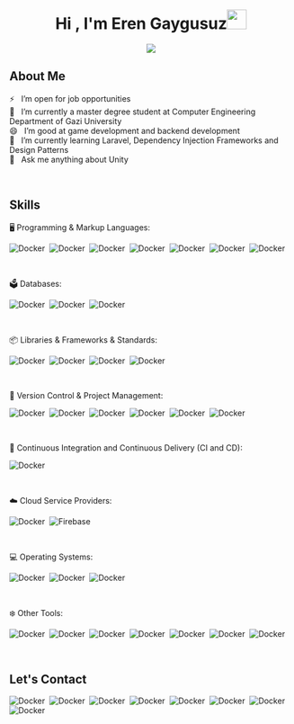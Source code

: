 <h1 align="center"><b>Hi , I'm Eren Gaygusuz</b><img src="https://media.giphy.com/media/hvRJCLFzcasrR4ia7z/giphy.gif" width="35"></h1>

<p align="center">
<a href="https://github.com/DenverCoder1/readme-typing-svg"><img src="https://readme-typing-svg.herokuapp.com?font=Time+New+Roman&color=cyan&size=25&center=true&vCenter=true&width=600&height=100&lines=Software+Engineer,;Game+Developer,;Unity+Developer,;Full+Stack+Developer"></a>
</p>

## About Me

⚡ &nbsp; I’m open for job opportunities <br>
🔭 &nbsp; I’m currently a master degree student at Computer Engineering Department of Gazi University <br>
😄 &nbsp; I’m good at game development and backend development <br>
🌱 &nbsp; I’m currently learning Laravel, Dependency Injection Frameworks and Design Patterns <br>
💬 &nbsp; Ask me anything about Unity 

<br>

## Skills

🖥️ Programming & Markup Languages:

![Docker](https://img.shields.io/badge/C-00599C?style=for-the-badge&logo=c&logoColor=white)&nbsp;
![Docker](https://img.shields.io/badge/C%2B%2B-00599C?style=for-the-badge&logo=c%2B%2B&logoColor=white)&nbsp;
![Docker](https://img.shields.io/badge/PHP-777BB4?style=for-the-badge&logo=php&logoColor=white)&nbsp;
![Docker](https://img.shields.io/badge/C%23-239120?style=for-the-badge&logo=c-sharp&logoColor=white)&nbsp;
![Docker](https://img.shields.io/badge/Python-3776AB?style=for-the-badge&logo=python&logoColor=white)&nbsp;
![Docker](https://img.shields.io/badge/HTML-239120?style=for-the-badge&logo=html5&logoColor=white)&nbsp;
![Docker](https://img.shields.io/badge/CSS-239120?&style=for-the-badge&logo=css3&logoColor=white)&nbsp;

<br>

🗳️ Databases: 

![Docker](https://img.shields.io/badge/MySQL-00000F?style=for-the-badge&logo=mysql&logoColor=white)&nbsp;
![Docker](https://img.shields.io/badge/MongoDB-4EA94B?style=for-the-badge&logo=mongodb&logoColor=white)&nbsp;
![Docker](https://img.shields.io/badge/Oracle-F80000?style=for-the-badge&logo=oracle&logoColor=black)&nbsp;

<br>

📦 Libraries & Frameworks & Standards: 

![Docker](https://img.shields.io/badge/.NET-5C2D91?style=for-the-badge&logo=.net&logoColor=white)&nbsp;
![Docker](https://img.shields.io/badge/Bootstrap-563D7C?style=for-the-badge&logo=bootstrap&logoColor=white)&nbsp;
![Docker](https://img.shields.io/badge/Laravel-FF2D20?style=for-the-badge&logo=laravel&logoColor=white)&nbsp;
![Docker](https://img.shields.io/badge/json%20web%20tokens-323330?style=for-the-badge&logo=json-web-tokens&logoColor=pink)&nbsp;

<br>

🚀 Version Control & Project Management: 

![Docker](https://img.shields.io/badge/GIT-E44C30?style=for-the-badge&logo=git&logoColor=white)&nbsp;
![Docker](https://img.shields.io/badge/Slack-4A154B?style=for-the-badge&logo=slack&logoColor=white)&nbsp;
![Docker](https://img.shields.io/badge/GitLab-330F63?style=for-the-badge&logo=gitlab&logoColor=white)&nbsp;
![Docker](https://img.shields.io/badge/Sourcetree-0052CC?style=for-the-badge&logo=Sourcetree&logoColor=white)&nbsp;
![Docker](https://img.shields.io/badge/Bitbucket-0747a6?style=for-the-badge&logo=bitbucket&logoColor=white)&nbsp;
![Docker](https://img.shields.io/badge/Jira-0052CC?style=for-the-badge&logo=Jira&logoColor=white)&nbsp;

<br>

🔌 Continuous Integration and Continuous Delivery (CI and CD): 

![Docker](https://img.shields.io/static/v1?style=for-the-badge&message=Docker&color=2496ED&logo=Docker&logoColor=FFFFFF&label=)&nbsp;

<br>

☁️ Cloud Service Providers: 

![Docker](https://img.shields.io/badge/Amazon_AWS-232F3E?style=for-the-badge&logo=amazon-aws&logoColor=white)&nbsp;
![Firebase](https://img.shields.io/static/v1?style=for-the-badge&message=Firebase&color=222222&logo=Firebase&logoColor=FFCA28&label=)&nbsp;

<br>

💻 Operating Systems: 

![Docker](https://img.shields.io/badge/mac%20os-000000?style=for-the-badge&logo=apple&logoColor=white)&nbsp;
![Docker](https://img.shields.io/badge/Ubuntu-E95420?style=for-the-badge&logo=ubuntu&logoColor=white)&nbsp;
![Docker](https://img.shields.io/badge/Windows-0078D6?style=for-the-badge&logo=windows&logoColor=white)&nbsp;

<br>

❄️ Other Tools: 

![Docker](https://img.shields.io/badge/Unity-100000?style=for-the-badge&logo=unity&logoColor=white)&nbsp;
![Docker](https://img.shields.io/badge/gimp-5C5543?style=for-the-badge&logo=gimp&logoColor=white)&nbsp;
![Docker](https://img.shields.io/badge/Visual_Studio_Code-0078D4?style=for-the-badge&logo=visual%20studio%20code&logoColor=white)&nbsp;
![Docker](https://img.shields.io/badge/Visual_Studio-5C2D91?style=for-the-badge&logo=visual%20studio&logoColor=white)&nbsp;
![Docker](https://img.shields.io/badge/Wordpress-21759B?style=for-the-badge&logo=wordpress&logoColor=white)&nbsp;
![Docker](https://img.shields.io/badge/Microsoft_Office-D83B01?style=for-the-badge&logo=microsoft-office&logoColor=white)&nbsp;
![Docker](https://img.shields.io/badge/PyCharm-000000.svg?&style=for-the-badge&logo=PyCharm&logoColor=white)&nbsp;

<br>

## Let's Contact

![Docker](https://img.shields.io/badge/Gmail-D14836?style=for-the-badge&logo=gmail&logoColor=white)&nbsp;
![Docker](https://img.shields.io/badge/Medium-12100E?style=for-the-badge&logo=medium&logoColor=white)&nbsp;
![Docker](https://img.shields.io/badge/LinkedIn-0077B5?style=for-the-badge&logo=linkedin&logoColor=white)&nbsp;
![Docker](https://img.shields.io/badge/Facebook-1877F2?style=for-the-badge&logo=facebook&logoColor=white)&nbsp;
![Docker](https://img.shields.io/badge/-Hackerrank-2EC866?style=for-the-badge&logo=HackerRank&logoColor=white)&nbsp;
![Docker](https://img.shields.io/badge/Stack_Overflow-FE7A16?style=for-the-badge&logo=stack-overflow&logoColor=white)&nbsp;
![Docker](https://img.shields.io/badge/YouTube-FF0000?style=for-the-badge&logo=youtube&logoColor=white)&nbsp;
![Docker](https://img.shields.io/badge/Twitter-1DA1F2?style=for-the-badge&logo=twitter&logoColor=white)&nbsp;
